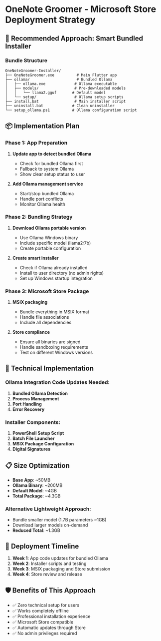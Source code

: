 # OneNote Groomer - Microsoft Store Deployment Strategy

## 🎯 Recommended Approach: Smart Bundled Installer

### Bundle Structure
```
OneNoteGroomer-Installer/
├── OneNoteGroomer.exe          # Main Flutter app
├── ollama/                     # Bundled Ollama
│   ├── ollama.exe             # Ollama executable
│   ├── models/                # Pre-downloaded models
│   │   └── llama2.gguf       # Default model
│   └── setup/                 # Ollama setup scripts
├── install.bat                # Main installer script
├── uninstall.bat             # Clean uninstaller
└── setup_ollama.ps1          # Ollama configuration script
```

## 📦 Implementation Plan

### Phase 1: App Preparation
1. **Update app to detect bundled Ollama**
   - Check for bundled Ollama first
   - Fallback to system Ollama
   - Show clear setup status to user

2. **Add Ollama management service**
   - Start/stop bundled Ollama
   - Handle port conflicts
   - Monitor Ollama health

### Phase 2: Bundling Strategy
1. **Download Ollama portable version**
   - Use Ollama Windows binary
   - Include specific model (llama2:7b)
   - Create portable configuration

2. **Create smart installer**
   - Check if Ollama already installed
   - Install to user directory (no admin rights)
   - Set up Windows startup integration

### Phase 3: Microsoft Store Package
1. **MSIX packaging**
   - Bundle everything in MSIX format
   - Handle file associations
   - Include all dependencies

2. **Store compliance**
   - Ensure all binaries are signed
   - Handle sandboxing requirements
   - Test on different Windows versions

## 🔧 Technical Implementation

### Ollama Integration Code Updates Needed:
1. **Bundled Ollama Detection**
2. **Process Management**  
3. **Port Handling**
4. **Error Recovery**

### Installer Components:
1. **PowerShell Setup Script**
2. **Batch File Launcher**
3. **MSIX Package Configuration**
4. **Digital Signatures**

## 📋 Size Optimization
- **Base App**: ~50MB
- **Ollama Binary**: ~200MB  
- **Default Model**: ~4GB
- **Total Package**: ~4.3GB

### Alternative Lightweight Approach:
- Bundle smaller model (1.7B parameters ~1GB)
- Download larger models on-demand
- **Reduced Total**: ~1.3GB

## 🚀 Deployment Timeline
1. **Week 1**: App code updates for bundled Ollama
2. **Week 2**: Installer scripts and testing
3. **Week 3**: MSIX packaging and Store submission
4. **Week 4**: Store review and release

## 🛡️ Benefits of This Approach
- ✅ Zero technical setup for users
- ✅ Works completely offline
- ✅ Professional installation experience
- ✅ Microsoft Store compatible
- ✅ Automatic updates through Store
- ✅ No admin privileges required
